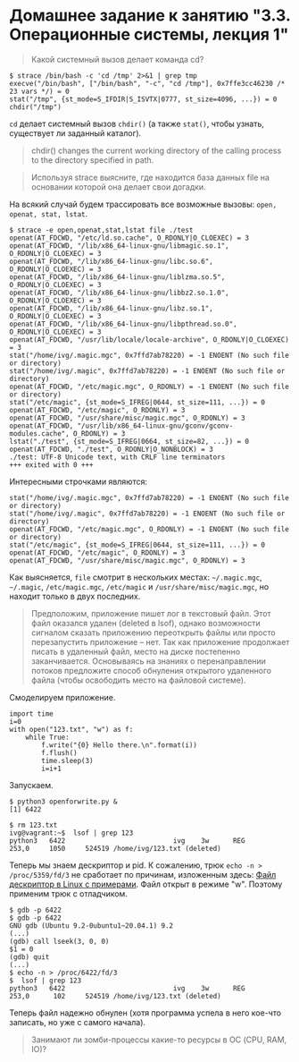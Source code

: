 # Домашнее задание к занятию "3.3. Операционные системы, лекция 1"

> Какой системный вызов делает команда cd?

```
$ strace /bin/bash -c 'cd /tmp' 2>&1 | grep tmp
execve("/bin/bash", ["/bin/bash", "-c", "cd /tmp"], 0x7ffe3cc46230 /* 23 vars */) = 0
stat("/tmp", {st_mode=S_IFDIR|S_ISVTX|0777, st_size=4096, ...}) = 0
chdir("/tmp")
```
`cd` делает системный вызов `chdir()` (а также `stat()`, чтобы узнать, существует ли заданный каталог).

>chdir() changes the current working directory of the calling process
>to the directory specified in path.

> Используя strace выясните, где находится база данных file на
> основании которой она делает свои догадки.

На всякий случай будем трассировать все возможные вызовы: `open, openat, stat, lstat`.

```
$ strace -e open,openat,stat,lstat file ./test
openat(AT_FDCWD, "/etc/ld.so.cache", O_RDONLY|O_CLOEXEC) = 3
openat(AT_FDCWD, "/lib/x86_64-linux-gnu/libmagic.so.1", O_RDONLY|O_CLOEXEC) = 3
openat(AT_FDCWD, "/lib/x86_64-linux-gnu/libc.so.6", O_RDONLY|O_CLOEXEC) = 3
openat(AT_FDCWD, "/lib/x86_64-linux-gnu/liblzma.so.5", O_RDONLY|O_CLOEXEC) = 3
openat(AT_FDCWD, "/lib/x86_64-linux-gnu/libbz2.so.1.0", O_RDONLY|O_CLOEXEC) = 3
openat(AT_FDCWD, "/lib/x86_64-linux-gnu/libz.so.1", O_RDONLY|O_CLOEXEC) = 3
openat(AT_FDCWD, "/lib/x86_64-linux-gnu/libpthread.so.0", O_RDONLY|O_CLOEXEC) = 3
openat(AT_FDCWD, "/usr/lib/locale/locale-archive", O_RDONLY|O_CLOEXEC) = 3
stat("/home/ivg/.magic.mgc", 0x7ffd7ab78220) = -1 ENOENT (No such file or directory)
stat("/home/ivg/.magic", 0x7ffd7ab78220) = -1 ENOENT (No such file or directory)
openat(AT_FDCWD, "/etc/magic.mgc", O_RDONLY) = -1 ENOENT (No such file or directory)
stat("/etc/magic", {st_mode=S_IFREG|0644, st_size=111, ...}) = 0
openat(AT_FDCWD, "/etc/magic", O_RDONLY) = 3
openat(AT_FDCWD, "/usr/share/misc/magic.mgc", O_RDONLY) = 3
openat(AT_FDCWD, "/usr/lib/x86_64-linux-gnu/gconv/gconv-modules.cache", O_RDONLY) = 3
lstat("./test", {st_mode=S_IFREG|0664, st_size=82, ...}) = 0
openat(AT_FDCWD, "./test", O_RDONLY|O_NONBLOCK) = 3
./test: UTF-8 Unicode text, with CRLF line terminators
+++ exited with 0 +++
```
Интересными строчками являются:

```
stat("/home/ivg/.magic.mgc", 0x7ffd7ab78220) = -1 ENOENT (No such file or directory)
stat("/home/ivg/.magic", 0x7ffd7ab78220) = -1 ENOENT (No such file or directory)
openat(AT_FDCWD, "/etc/magic.mgc", O_RDONLY) = -1 ENOENT (No such file or directory)
stat("/etc/magic", {st_mode=S_IFREG|0644, st_size=111, ...}) = 0
openat(AT_FDCWD, "/etc/magic", O_RDONLY) = 3
openat(AT_FDCWD, "/usr/share/misc/magic.mgc", O_RDONLY) = 3
```

Как выясняется, `file` смотрит в нескольких местах: `~/.magic.mgc`,
`~/.magic`, `/etc/magic.mgc`, `/etc/magic` и
`/usr/share/misc/magic.mgc`, но находит только в двух последних.

> Предположим, приложение пишет лог в текстовый файл. Этот файл
> оказался удален (deleted в lsof), однако возможности сигналом
> сказать приложению переоткрыть файлы или просто перезапустить
> приложение – нет. Так как приложение продолжает писать в удаленный
> файл, место на диске постепенно заканчивается. Основываясь на
> знаниях о перенаправлении потоков предложите способ обнуления
> открытого удаленного файла (чтобы освободить место на файловой
> системе).



Смоделируем приложение.
```
import time
i=0
with open("123.txt", "w") as f:
    while True:
        f.write("{0} Hello there.\n".format(i))
        f.flush()
        time.sleep(3)
        i=i+1
```
Запускаем.

```
$ python3 openforwrite.py &
[1] 6422

$ rm 123.txt 
ivg@vagrant:~$  lsof | grep 123
python3   6422                           ivg    3w      REG              253,0     1050     524519 /home/ivg/123.txt (deleted)
```
Теперь мы знаем дескриптор и pid. К сожалению, трюк `echo -n > /proc/5359/fd/3` не сработает по причинам, изложенным здесь: [Файл дескриптор в Linux с примерами](https://habr.com/ru/post/471038/). Файл открыт в режиме "w". Поэтому применим трюк с отладчиком.

```
$ gdb -p 6422
$ gdb -p 6422
GNU gdb (Ubuntu 9.2-0ubuntu1~20.04.1) 9.2
(...)
(gdb) call lseek(3, 0, 0)
$1 = 0
(gdb) quit
(...)
$ echo -n > /proc/6422/fd/3
$  lsof | grep 123
python3   6422                           ivg    3w      REG              253,0      102     524519 /home/ivg/123.txt (deleted)

```
Теперь файл надежно обнулен (хотя программа успела в него кое-что записать, но уже с самого начала).

> Занимают ли зомби-процессы какие-то ресурсы в ОС (CPU, RAM, IO)?
